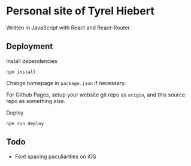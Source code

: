 # Personal site of Tyrel Hiebert
Written in JavaScript with React and React-Router.

## Deployment

Install dependencies
```
npm install
```

Change homepage in `package.json` if necessary.

For Github Pages, setup your website git repo as `origin`, and this source repo as something else.

Deploy
```
npm run deploy
```

## Todo
* Font spacing paculiarities on iOS